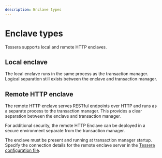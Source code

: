```yaml
---
description: Enclave types
---
```


# Enclave types

Tessera supports local and remote HTTP enclaves.

## Local enclave

The local enclave runs in the same process as the transaction manager. Logical separation still exists between the enclave and transaction manager.

## Remote HTTP enclave

The remote HTTP enclave serves RESTful endpoints over HTTP and runs as a separate process to the transaction manager. This provides
a clear separation between the enclave and transaction manager.

For additional security, the remote HTTP Enclave can be deployed in a secure environment separate from the transaction manager.

The enclave must be present and running at transaction manager startup. Specify the connection details
for the remote enclave server in the [Tessera configuration file](../HowTo/Configure/Tessera.md).
